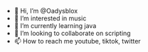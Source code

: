 - 👋 Hi, I’m @Oadysblox
- 👀 I’m interested in music
- 🌱 I’m currently learning java
- 💞️ I’m looking to collaborate on scripting
- 📫 How to reach me youtube, tiktok, twitter

<!---
Oadysblox/Oadysblox is a ✨ special ✨ repository because its `README.md` (this file) appears on your GitHub profile.
You can click the Preview link to take a look at your changes.
--->
